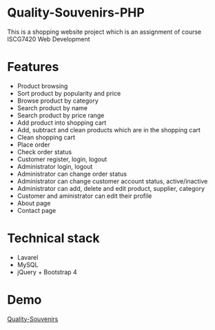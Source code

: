 # Quality-Souvenirs-PHP

This is a shopping website project which is an assignment of course ISCG7420 Web Development

# Features
- Product browsing
- Sort product by popularity and price
- Browse product by category
- Search product by name
- Search product by price range
- Add product into shopping cart
- Add, subtract and clean products which are in the shopping cart
- Clean shopping cart
- Place order
- Check order status
- Customer register, login, logout
- Administrator login, logout
- Administrator can change order status
- Administrator can change customer account status, active/inactive
- Administrator can add, delete and edit product, supplier, category
- Customer and aministrator can edit their profile
- About page
- Contact page

# Technical stack
- Lavarel
- MySQL
- jQuery + Bootstrap 4

# Demo
[Quality-Souvenirs](http://storephp.z1c2.com/)
